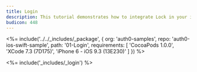 ```yaml
---
title: Login
description: This tutorial demonstrates how to integrate Lock in your iOS Swift project in order to present a login screen.
budicon: 448
---
```


<%= include('../../_includes/_package', {
  org: 'auth0-samples',
  repo: 'auth0-ios-swift-sample',
  path: '01-Login',
  requirements: [
    'CocoaPods 1.0.0',
    'XCode 7.3 (7D175)',
    'iPhone 6 - iOS 9.3 (13E230)'
  ]
}) %>

<%= include('_includes/_login') %>
